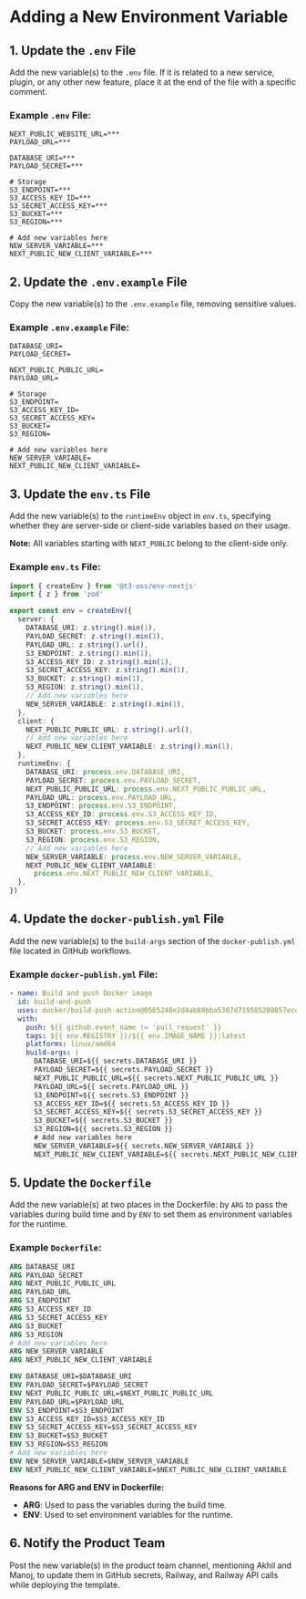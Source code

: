 # Adding a New Environment Variable

## 1. Update the `.env` File

Add the new variable(s) to the `.env` file. If it is related to a new service,
plugin, or any other new feature, place it at the end of the file with a
specific comment.

### Example `.env` File:

```env
NEXT_PUBLIC_WEBSITE_URL=***
PAYLOAD_URL=***

DATABASE_URI=***
PAYLOAD_SECRET=***

# Storage
S3_ENDPOINT=***
S3_ACCESS_KEY_ID=***
S3_SECRET_ACCESS_KEY=***
S3_BUCKET=***
S3_REGION=***

# Add new variables here
NEW_SERVER_VARIABLE=***
NEXT_PUBLIC_NEW_CLIENT_VARIABLE=***
```

## 2. Update the `.env.example` File

Copy the new variable(s) to the `.env.example` file, removing sensitive values.

### Example `.env.example` File:

```env
DATABASE_URI=
PAYLOAD_SECRET=

NEXT_PUBLIC_PUBLIC_URL=
PAYLOAD_URL=

# Storage
S3_ENDPOINT=
S3_ACCESS_KEY_ID=
S3_SECRET_ACCESS_KEY=
S3_BUCKET=
S3_REGION=

# Add new variables here
NEW_SERVER_VARIABLE=
NEXT_PUBLIC_NEW_CLIENT_VARIABLE=
```

## 3. Update the `env.ts` File

Add the new variable(s) to the `runtimeEnv` object in `env.ts`, specifying
whether they are server-side or client-side variables based on their usage.

**Note:** All variables starting with `NEXT_PUBLIC` belong to the client-side
only.

### Example `env.ts` File:

```typescript
import { createEnv } from '@t3-oss/env-nextjs'
import { z } from 'zod'

export const env = createEnv({
  server: {
    DATABASE_URI: z.string().min(1),
    PAYLOAD_SECRET: z.string().min(1),
    PAYLOAD_URL: z.string().url(),
    S3_ENDPOINT: z.string().min(1),
    S3_ACCESS_KEY_ID: z.string().min(1),
    S3_SECRET_ACCESS_KEY: z.string().min(1),
    S3_BUCKET: z.string().min(1),
    S3_REGION: z.string().min(1),
    // Add new variables here
    NEW_SERVER_VARIABLE: z.string().min(1),
  },
  client: {
    NEXT_PUBLIC_PUBLIC_URL: z.string().url(),
    // Add new variables here
    NEXT_PUBLIC_NEW_CLIENT_VARIABLE: z.string().min(1),
  },
  runtimeEnv: {
    DATABASE_URI: process.env.DATABASE_URI,
    PAYLOAD_SECRET: process.env.PAYLOAD_SECRET,
    NEXT_PUBLIC_PUBLIC_URL: process.env.NEXT_PUBLIC_PUBLIC_URL,
    PAYLOAD_URL: process.env.PAYLOAD_URL,
    S3_ENDPOINT: process.env.S3_ENDPOINT,
    S3_ACCESS_KEY_ID: process.env.S3_ACCESS_KEY_ID,
    S3_SECRET_ACCESS_KEY: process.env.S3_SECRET_ACCESS_KEY,
    S3_BUCKET: process.env.S3_BUCKET,
    S3_REGION: process.env.S3_REGION,
    // Add new variables here
    NEW_SERVER_VARIABLE: process.env.NEW_SERVER_VARIABLE,
    NEXT_PUBLIC_NEW_CLIENT_VARIABLE:
      process.env.NEXT_PUBLIC_NEW_CLIENT_VARIABLE,
  },
})
```

## 4. Update the `docker-publish.yml` File

Add the new variable(s) to the `build-args` section of the `docker-publish.yml`
file located in GitHub workflows.

### Example `docker-publish.yml` File:

```yaml
- name: Build and push Docker image
  id: build-and-push
  uses: docker/build-push-action@0565240e2d4ab88bba5387d719585280857ece09
  with:
    push: ${{ github.event_name != 'pull_request' }}
    tags: ${{ env.REGISTRY }}/${{ env.IMAGE_NAME }}:latest
    platforms: linux/amd64
    build-args: |
      DATABASE_URI=${{ secrets.DATABASE_URI }}
      PAYLOAD_SECRET=${{ secrets.PAYLOAD_SECRET }}
      NEXT_PUBLIC_PUBLIC_URL=${{ secrets.NEXT_PUBLIC_PUBLIC_URL }}
      PAYLOAD_URL=${{ secrets.PAYLOAD_URL }}
      S3_ENDPOINT=${{ secrets.S3_ENDPOINT }}
      S3_ACCESS_KEY_ID=${{ secrets.S3_ACCESS_KEY_ID }}
      S3_SECRET_ACCESS_KEY=${{ secrets.S3_SECRET_ACCESS_KEY }}
      S3_BUCKET=${{ secrets.S3_BUCKET }}
      S3_REGION=${{ secrets.S3_REGION }}
      # Add new variables here
      NEW_SERVER_VARIABLE=${{ secrets.NEW_SERVER_VARIABLE }}
      NEXT_PUBLIC_NEW_CLIENT_VARIABLE=${{ secrets.NEXT_PUBLIC_NEW_CLIENT_VARIABLE }}
```

## 5. Update the `Dockerfile`

Add the new variable(s) at two places in the Dockerfile: by `ARG` to pass the
variables during build time and by `ENV` to set them as environment variables
for the runtime.

### Example `Dockerfile`:

```Dockerfile
ARG DATABASE_URI
ARG PAYLOAD_SECRET
ARG NEXT_PUBLIC_PUBLIC_URL
ARG PAYLOAD_URL
ARG S3_ENDPOINT
ARG S3_ACCESS_KEY_ID
ARG S3_SECRET_ACCESS_KEY
ARG S3_BUCKET
ARG S3_REGION
# Add new variables here
ARG NEW_SERVER_VARIABLE
ARG NEXT_PUBLIC_NEW_CLIENT_VARIABLE

ENV DATABASE_URI=$DATABASE_URI
ENV PAYLOAD_SECRET=$PAYLOAD_SECRET
ENV NEXT_PUBLIC_PUBLIC_URL=$NEXT_PUBLIC_PUBLIC_URL
ENV PAYLOAD_URL=$PAYLOAD_URL
ENV S3_ENDPOINT=$S3_ENDPOINT
ENV S3_ACCESS_KEY_ID=$S3_ACCESS_KEY_ID
ENV S3_SECRET_ACCESS_KEY=$S3_SECRET_ACCESS_KEY
ENV S3_BUCKET=$S3_BUCKET
ENV S3_REGION=$S3_REGION
# Add new variables here
ENV NEW_SERVER_VARIABLE=$NEW_SERVER_VARIABLE
ENV NEXT_PUBLIC_NEW_CLIENT_VARIABLE=$NEXT_PUBLIC_NEW_CLIENT_VARIABLE
```

**Reasons for ARG and ENV in Dockerfile:**

- **ARG**: Used to pass the variables during the build time.
- **ENV**: Used to set environment variables for the runtime.

## 6. Notify the Product Team

Post the new variable(s) in the product team channel, mentioning Akhil and
Manoj, to update them in GitHub secrets, Railway, and Railway API calls while
deploying the template.
